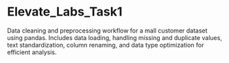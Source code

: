 # Elevate_Labs_Task1
Data cleaning and preprocessing workflow for a mall customer dataset using pandas. Includes data loading, handling missing and duplicate values, text standardization, column renaming, and data type optimization for efficient analysis.
